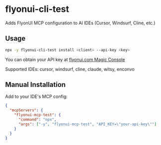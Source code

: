 # flyonui-cli-test

Adds FlyonUI MCP configuration to AI IDEs (Cursor, Windsurf, Cline, etc.)

## Usage

```bash
npx -y flyonui-cli-test install <client> --api-key <key>
```

You can obtain your API key at [flyonui.com Magic Console](https://flyonui.com/)

Supported IDEs: cursor, windsurf, cline, claude, witsy, enconvo

## Manual Installation

Add to your IDE's MCP config:

```json
{
  "mcpServers": {
    "flyonui-mcp-test": {
      "command": "npx",
      "args": ["-y", "flyonui-mcp-test", "API_KEY=\"your-api-key\""]
    }
  }
}
```
